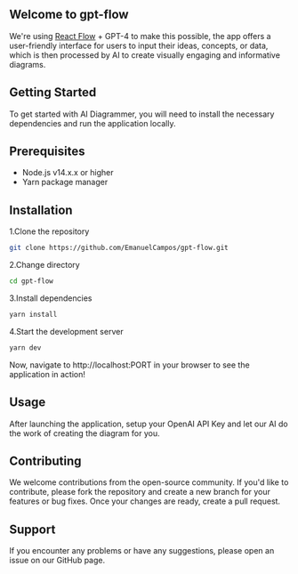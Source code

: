 ## Welcome to gpt-flow

We're using [React Flow]("https://reactflow.dev/") + GPT-4 to make this possible, the app offers a user-friendly interface for users to input their ideas, concepts, or data, which is then processed by AI to create visually engaging and informative diagrams.

## Getting Started
To get started with AI Diagrammer, you will need to install the necessary dependencies and run the application locally.

## Prerequisites
- Node.js v14.x.x or higher
- Yarn package manager
## Installation
1.Clone the repository
```bash
git clone https://github.com/EmanuelCampos/gpt-flow.git
```
2.Change directory
```bash
cd gpt-flow
```
3.Install dependencies
```bash
yarn install
```
4.Start the development server
```bash
yarn dev
```
Now, navigate to http://localhost:PORT in your browser to see the application in action!

## Usage
After launching the application, setup your OpenAI API Key and let our AI do the work of creating the diagram for you.

## Contributing
We welcome contributions from the open-source community. If you'd like to contribute, please fork the repository and create a new branch for your features or bug fixes. Once your changes are ready, create a pull request.

## Support
If you encounter any problems or have any suggestions, please open an issue on our GitHub page.
